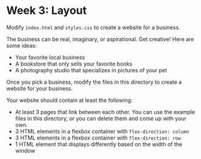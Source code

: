 # Week 3: Layout

Modify `index.html` and `styles.css` to create a website for a business.

The business can be real, imaginary, or aspirational. Get creative! Here are
some ideas:

- Your favorite local business
- A bookstore that only sells your favorite books
- A photography studio that specializes in pictures of your pet

Once you pick a business, modify the files in this directory to create a website
for your business.

Your website should contain at least the following:

- At least 3 pages that link between each other. You can use the example files
  in this directory, or you can delete them and come up with your own.
- 3 HTML elements in a flexbox container with `flex-direction: column`
- 3 HTML elements in a flexbox container with `flex-direction: row`
- 1 HTML element that displays differently based on the width of the window
